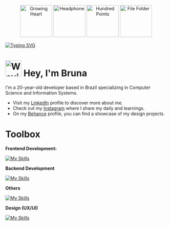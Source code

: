 <p align="center">
    <img src="https://raw.githubusercontent.com/Tarikul-Islam-Anik/Animated-Fluent-Emojis/master/Emojis/Smilies/Growing%20Heart.png" alt="Growing Heart" width="100" height="100" />
    <img src="https://raw.githubusercontent.com/Tarikul-Islam-Anik/Animated-Fluent-Emojis/master/Emojis/Objects/Headphone.png" alt="Headphone" width="100" height="100" />
    <img src="https://raw.githubusercontent.com/Tarikul-Islam-Anik/Animated-Fluent-Emojis/master/Emojis/Smilies/Hundred%20Points.png" alt="Hundred Points" width="100" height="100" />
    <img src="https://raw.githubusercontent.com/Tarikul-Islam-Anik/Animated-Fluent-Emojis/master/Emojis/Objects/File%20Folder.png" alt="File Folder" width="100" height="100" />
</p>

[![Typing SVG](https://readme-typing-svg.herokuapp.com/?color=ffc5e5&size=35&center=true&vCenter=true&width=1000&lines=building+tomorrow's+tech+today)](https://git.io/typing-svg)

#  <img src="https://raw.githubusercontent.com/Tarikul-Islam-Anik/Animated-Fluent-Emojis/master/Emojis/Hand%20gestures/Waving%20Hand%20Medium-Light%20Skin%20Tone.png" alt="Waving Hand Medium-Light Skin Tone" width="50" height="50" /> **Hey, I'm Bruna**

I'm a 20-year-old developer based in Brazil specializing in Computer Science and Information Systems. 

- Visit my [LinkedIn](https://www.linkedin.com/in/brunarcedro/) profile to discover more about me.
- Check out my [Instagram](https://www.instagram.com/brucodes/) where I share my daily and learnings.
- On my [Behance](https://www.behance.net/brunacedro) profile, you can find a showcase of my design projects.


# **Toolbox**

**Frontend Development:** 

[![My Skills](https://skillicons.dev/icons?i=html,css,js,react,vue,tailwind,ts,babel,bootstrap,jquery)](https://skillicons.dev)


**Backend Development** 

[![My Skills](https://skillicons.dev/icons?i=nginx,supabase,c,sqlite,nodejs,mysql,postgres,php,py)](https://skillicons.dev)


**Others** 

[![My Skills](https://skillicons.dev/icons?i=postman,yarn,vscode,sketchup,vercel,replit,pycharm,powershell,linux,bitbucket,git,npm)](https://skillicons.dev)


**Design (UX/UI)** 

[![My Skills](https://skillicons.dev/icons?i=figma,ae,ai,ps,pr,xd,blender)](https://skillicons.dev)

